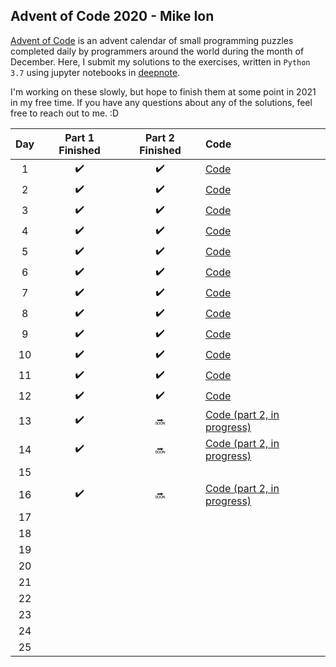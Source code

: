 ## Advent of Code 2020 - Mike Ion
[Advent of Code](https://adventofcode.com) is an advent calendar of small programming puzzles completed daily by programmers around the world 
during the month of December. Here, I submit my solutions to the exercises, written in `Python 3.7` using jupyter notebooks in [deepnote](http://deepnote.com). 

I'm working on these slowly, but hope to finish them at some point in 2021 in my free time. If you have any questions about any of the solutions, feel free to reach out to me. :D


| Day |   Part 1 Finished  |  Part 2 Finished   | Code            |
|:---:|:------------------:|:------------------:|:----------------|
|  1  | :heavy_check_mark: | :heavy_check_mark: |  [Code](https://github.com/mikeion/AdventofCode2020/blob/main/solutions/day01.ipynb)               |
|  2  | :heavy_check_mark: | :heavy_check_mark: |  [Code](https://github.com/mikeion/AdventofCode2020/blob/main/solutions/day02.ipynb)               |
|  3  | :heavy_check_mark: | :heavy_check_mark: |  [Code](https://github.com/mikeion/AdventofCode2020/blob/main/solutions/day03.ipynb)               |
|  4  | :heavy_check_mark: | :heavy_check_mark: |  [Code](https://github.com/mikeion/AdventofCode2020/blob/main/solutions/day04.ipynb)               |
|  5  | :heavy_check_mark: | :heavy_check_mark: |  [Code](https://github.com/mikeion/AdventofCode2020/blob/main/solutions/day05.ipynb)               |
|  6  | :heavy_check_mark: | :heavy_check_mark: |  [Code](https://github.com/mikeion/AdventofCode2020/blob/main/solutions/day06.ipynb)               |
|  7  | :heavy_check_mark: | :heavy_check_mark: |  [Code](https://github.com/mikeion/AdventofCode2020/blob/main/solutions/day07.ipynb)              |
|  8  | :heavy_check_mark: | :heavy_check_mark: |  [Code](https://github.com/mikeion/AdventofCode2020/blob/main/solutions/day08.ipynb)              |
|  9  | :heavy_check_mark: | :heavy_check_mark: |  [Code](https://github.com/mikeion/AdventofCode2020/blob/main/solutions/day09.ipynb)              |
|  10 | :heavy_check_mark: | :heavy_check_mark: |  [Code](https://github.com/mikeion/AdventofCode2020/blob/main/solutions/day10.ipynb)               |
|  11 | :heavy_check_mark: | :heavy_check_mark: |  [Code](https://github.com/mikeion/AdventofCode2020/blob/main/solutions/day11.ipynb)               |
|  12 | :heavy_check_mark: | :heavy_check_mark: |  [Code](https://github.com/mikeion/AdventofCode2020/blob/main/solutions/day12.ipynb)               |
|  13 | :heavy_check_mark: | :soon:             |  [Code (part 2, in progress)](https://github.com/mikeion/AdventofCode2020/blob/main/solutions/day13.ipynb)               |
|  14 | :heavy_check_mark: | :soon:             |  [Code (part 2, in progress)](https://github.com/mikeion/AdventofCode2020/blob/main/solutions/day14.ipynb)               |
|  15 |                    |                    |                 |
|  16 | :heavy_check_mark: | :soon:             |  [Code (part 2, in progress)](https://github.com/mikeion/AdventofCode2020/blob/main/solutions/day16.ipynb)               |
|  17 |                    |                    |                 |
|  18 |                    |                    |                 |
|  19 |                    |                    |                 |
|  20 |                    |                    |                 |
|  21 |                    |                    |                 |
|  22 |                    |                    |                 |
|  23 |                    |                    |                 |
|  24 |                    |                    |                 |
|  25 |                    |                    |                 |

